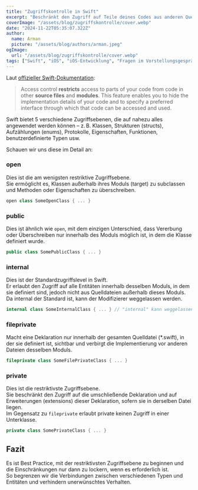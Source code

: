 ```yaml
---
title: "Zugriffskontrolle in Swift"
excerpt: "Beschränkt den Zugriff auf Teile deines Codes aus anderen Quelldateien und Modulen."
coverImage: "/assets/blog/zugriffskontrolle/cover.webp"
date: "2024-11-22T05:35:07.322Z"
author:
  name: Arman
  picture: "/assets/blog/authors/arman.jpeg"
ogImage:
  url: "/assets/blog/zugriffskontrolle/cover.webp"
tags: ["Swift", "iOS", "iOS-Entwicklung", "Fragen im Vorstellungsgespräch"]
---
```


Laut [offizieller Swift-Dokumentation](https://docs.swift.org/swift-book/LanguageGuide/AccessControl.html):

> Access control **restricts** access to parts of your code from code in other **source files** and **modules**. This feature enables you to hide the implementation details of your code and to specify a preferred interface through which that code can be accessed and used.

Swift bietet 5 verschiedene Zugriffsebenen, die auf nahezu alles angewendet werden können – z. B. Klassen, Strukturen (structs), Aufzählungen (enums), Protokolle, Eigenschaften, Funktionen, benutzerdefinierte Typen usw.

Schauen wir uns diese im Detail an:

### open

Dies ist die am wenigsten restriktive Zugriffsebene.  
Sie ermöglicht es, Klassen außerhalb ihres Moduls (target) zu subclassen und Methoden oder Eigenschaften zu überschreiben.

```swift
open class SomeOpenClass { ... }
```

### public

Dies ist ähnlich wie `open`, mit dem einzigen Unterschied, dass Vererbung oder Überschreiben nur innerhalb des Moduls möglich ist, in dem die Klasse definiert wurde.

```swift
public class SomePublicClass { ... }  
```

### internal

Dies ist der Standardzugriffslevel in Swift.  
Er erlaubt den Zugriff auf alle Entitäten innerhalb desselben Moduls, in dem sie definiert sind, jedoch nicht aus Quelldateien außerhalb dieses Moduls.  
Da internal der Standard ist, kann der Modifizierer weggelassen werden.

```swift
internal class SomeInternalClass { ... } // "internal" kann weggelassen werden
```

### fileprivate

Macht eine Deklaration nur innerhalb der gesamten Quelldatei (*.swift), in der sie definiert ist, sichtbar und verbirgt die Implementierung vor anderen Dateien desselben Moduls.

```swift
fileprivate class SomeFilePrivateClass { ... }
```

### private

Dies ist die restriktivste Zugriffsebene.  
Sie beschränkt den Zugriff auf die umschließende Deklaration und auf Erweiterungen (extensions) dieser Deklaration, sofern sie in derselben Datei liegen.  
Im Gegensatz zu `fileprivate` erlaubt private keinen Zugriff in einer Unterklasse.

```swift
private class SomePrivateClass { ... }
```

## Fazit

Es ist Best Practice, mit der restriktivsten Zugriffsebene zu beginnen und die Einschränkungen nur dann zu lockern, wenn es erforderlich ist.  
So begrenzen wir die Verbindungen zwischen verschiedenen Typen und Entitäten und verhindern unerwünschtes Verhalten.